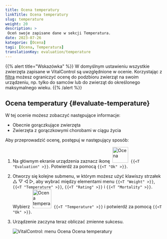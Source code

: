 ```yaml
---
title: Ocena temperatury
linkTitle: Ocena temperatury
slug: temperature
weight: 20
description: >
 Oceń swoje zapisane dane w sekcji Temperatura.
date: 2023-07-26
kategorie: [Ocena]
tagi: [Ocena, Temperatura]
translationKey: evaluation/temperature
---
```

{{% alert title="Wskazówka" %}}
W domyślnym ustawieniu wszystkie zwierzęta zapisane w VitalControl są uwzględnione w ocenie. Korzystając z [filtra](../../filter/) możesz ograniczyć ocenę do podzbioru zwierząt na swoim urządzeniu, np. tylko do samców lub do zwierząt do określonego maksymalnego wieku.
{{% /alert %}}

## Ocena temperatury {#evaluate-temperature}

W tej ocenie możesz zobaczyć następujące informacje:
- Obecnie gorączkujące zwierzęta
- Zwierzęta z gorączkowymi chorobami w ciągu życia

Aby przeprowadzić ocenę, postępuj w następujący sposób:

1. Na głównym ekranie urządzenia zaznacz ikonę &nbsp;<img src="/icons/main/evaluation.svg" width="50" align="bottom" alt="Ocena" />&nbsp; `{{<T "Evaluation" >}}`. Potwierdź za pomocą `{{<T "Ok" >}}`.

2. Otworzy się kolejne submenu, w którym możesz użyć klawiszy strzałek △ ▽ ◁ ▷, aby wybrać między elementami menu `{{<T "Weight" >}}`, `{{<T "Temperature" >}}`, `{{<T "Rating" >}}` i `{{<T "Mortality" >}}`. Wybierz &nbsp;<img src="/icons/evaluation/temperature.svg" width="60" align="bottom" alt="Ocena temperatury" />&nbsp; `{{<T "Temperature" >}}` i potwierdź za pomocą `{{<T "Ok" >}}`.

3. Urządzenie zaczyna teraz obliczać zmienne sukcesu.

   ![VitalControl: menu Ocena Ocena temperatury](../images/temperature.png "Ocena temperatury")

